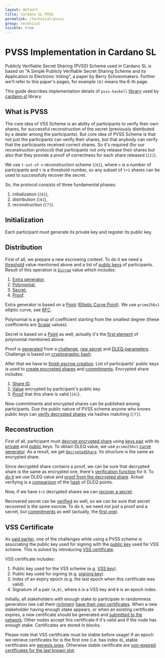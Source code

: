 ```yaml
---
layout: default
title: Cardano SL PVSS
permalink: /technical/pvss/
group: technical
visible: true
---
```

<!-- Reviewed at 18852484704ff4a7ce3fcac2791499c340eb8e02 -->

# PVSS Implementation in Cardano SL

Publicly Verifiable Secret Sharing (PVSS) Scheme used in Cardano SL is based on
"A Simple Publicly Verifiable Secret Sharing Scheme and its Application to
Electronic Voting", a paper by Berry Schoenmakers. Further we'll refer to this
paper's pages, for example `[6]` means the 6-th page.

This guide describes implementation details of `pvss-haskell`
[library](https://github.com/input-output-hk/pvss-haskell) used by
[cardano-sl](https://github.com/input-output-hk/cardano-sl/blob/d01d392d49db8a25e17749173ec9bce057911191/core/Pos/Crypto/SecretSharing.hs#L1)
library.

## What is PVSS

The core idea of VSS Scheme is an ability of participants to verify their own
shares, for successful reconstruction of the secret (previously distributed by a
dealer among the participants). But core idea of PVSS Scheme is that not just
the participants can verify their shares, but that anybody can verify that the
participants received correct shares. So it's required (for our reconstruction
protocol) that participants not only release their shares but also that they
provide a proof of correctness for each share released (`[2]`).

We use `t-out-of-n` reconstruction scheme (`[6]`), where `n` is a number of
participants and `t` is a threshold number, so any subset of `t+1` shares can be
used to successfully recover the secret.

So, the protocol consists of three fundamental phases:

1.  initialization (`[6]`),
2.  distribution (`[6]`),
3.  reconstruction (`[7]`).

## Initialization

Each participant must generate its private key and register its public key.

## Distribution

First of all, we prepare a new escrowing context. To do it we need a
[threshold](https://github.com/input-output-hk/pvss-haskell/blob/8058879e371ea340d61dda3eb1a541f679c89083/src/Crypto/PVSS.hs#L73)
value mentioned above and a list of [public
keys](https://github.com/input-output-hk/pvss-haskell/blob/8058879e371ea340d61dda3eb1a541f679c89083/src/Crypto/PVSS.hs#L168)
of participants. Result of this operation is
[`Escrow`](https://github.com/input-output-hk/pvss-haskell/blob/8058879e371ea340d61dda3eb1a541f679c89083/src/Crypto/PVSS.hs#L117)
value which includes:

1.  [Extra generator](https://github.com/input-output-hk/pvss-haskell/blob/8058879e371ea340d61dda3eb1a541f679c89083/src/Crypto/PVSS.hs#L82),
2.  [Polynomial](https://github.com/input-output-hk/pvss-haskell/blob/4fd2e85cd5611f069ae8c82f1330fcde56157687/src/Crypto/PVSS/Polynomial.hs#L17),
3.  [Secret](https://github.com/input-output-hk/pvss-haskell/blob/8058879e371ea340d61dda3eb1a541f679c89083/src/Crypto/PVSS.hs#L86),
4.  [Proof](https://github.com/input-output-hk/pvss-haskell/blob/8058879e371ea340d61dda3eb1a541f679c89083/src/Crypto/PVSS/DLEQ.hs#L39).

Extra generator is based on a
[Point](https://github.com/input-output-hk/pvss-haskell/blob/8058879e371ea340d61dda3eb1a541f679c89083/src/Crypto/PVSS/ECC.hs#L92)
([Elliptic Curve
Point](http://hackage.haskell.org/package/cryptonite-openssl-0.6/docs/Crypto-OpenSSL-ECC.html#t:EcPoint)).
We use `prime256v1` elliptic curve, see
[RFC](https://www.ietf.org/rfc/rfc5480.txt).

Polynomial is a group of coefficient starting from the smallest degree (these
coefficients are
[Scalar](http://hackage.haskell.org/package/cryptonite-0.23/docs/Crypto-PubKey-ECC-P256.html#t:Scalar)
values).

Secret is based on a
[Point](https://github.com/input-output-hk/pvss-haskell/blob/8058879e371ea340d61dda3eb1a541f679c89083/src/Crypto/PVSS/ECC.hs#L92)
as well, actually it's the [first
element](https://github.com/input-output-hk/pvss-haskell/blob/8058879e371ea340d61dda3eb1a541f679c89083/src/Crypto/PVSS.hs#L137)
of polynomial mentioned above.

Proof is
[generated](https://github.com/input-output-hk/pvss-haskell/blob/8058879e371ea340d61dda3eb1a541f679c89083/src/Crypto/PVSS/DLEQ.hs#L62)
from a
[challenge](https://github.com/input-output-hk/pvss-haskell/blob/8058879e371ea340d61dda3eb1a541f679c89083/src/Crypto/PVSS.hs#L139),
[raw
secret](https://github.com/input-output-hk/pvss-haskell/blob/8058879e371ea340d61dda3eb1a541f679c89083/src/Crypto/PVSS.hs#L137)
and
[DLEQ-parameters](https://github.com/input-output-hk/pvss-haskell/blob/8058879e371ea340d61dda3eb1a541f679c89083/src/Crypto/PVSS.hs#L140).
Challenge is based on [cryptographic
hash](https://github.com/input-output-hk/pvss-haskell/blob/8058879e371ea340d61dda3eb1a541f679c89083/src/Crypto/PVSS/ECC.hs#L125).

After that we have to [finish escrow
creation](https://github.com/input-output-hk/pvss-haskell/blob/8058879e371ea340d61dda3eb1a541f679c89083/src/Crypto/PVSS.hs#L162).
List of participants' public keys is used to [create encrypted
shares](https://github.com/input-output-hk/pvss-haskell/blob/8058879e371ea340d61dda3eb1a541f679c89083/src/Crypto/PVSS.hs#L195)
and
[commitments](https://github.com/input-output-hk/pvss-haskell/blob/8058879e371ea340d61dda3eb1a541f679c89083/src/Crypto/PVSS.hs#L181).
Encrypted share inсludes:

1.  [Share
    ID](https://github.com/input-output-hk/pvss-haskell/blob/8058879e371ea340d61dda3eb1a541f679c89083/src/Crypto/PVSS.hs#L79).
2.  [Value](https://github.com/input-output-hk/pvss-haskell/blob/8058879e371ea340d61dda3eb1a541f679c89083/src/Crypto/PVSS.hs#L96)
    encrypted by participant's public key.
3.  [Proof](https://github.com/input-output-hk/pvss-haskell/blob/8058879e371ea340d61dda3eb1a541f679c89083/src/Crypto/PVSS.hs#L97)
    that this share is valid (`[6]`).

Now commitments and encrypted shares can be published among participants. Due
the public nature of PVSS scheme anyone who knows public keys can [verify
decrypted
shares](https://github.com/input-output-hk/pvss-haskell/blob/8058879e371ea340d61dda3eb1a541f679c89083/src/Crypto/PVSS.hs#L238)
via hashes matching (`[7]`).

## Reconstruction

First of all, participant must [decrypt encrypted
share](https://github.com/input-output-hk/pvss-haskell/blob/8058879e371ea340d61dda3eb1a541f679c89083/src/Crypto/PVSS.hs#L223)
using [keys
pair](https://github.com/input-output-hk/pvss-haskell/blob/4fd2e85cd5611f069ae8c82f1330fcde56157687/src/Crypto/PVSS/ECC.hs#L58)
with its
[private](https://github.com/input-output-hk/pvss-haskell/blob/8058879e371ea340d61dda3eb1a541f679c89083/src/Crypto/PVSS/ECC.hs#L80)
and
[public](https://github.com/input-output-hk/pvss-haskell/blob/8058879e371ea340d61dda3eb1a541f679c89083/src/Crypto/PVSS/ECC.hs#L84)
keys. To obtain DLEQ value, we use `prime256v1` [curve
generator](https://github.com/input-output-hk/pvss-haskell/blob/8058879e371ea340d61dda3eb1a541f679c89083/src/Crypto/PVSS/ECC.hs#L156).
As a result, we get
[`DecryptedShare`](https://github.com/input-output-hk/pvss-haskell/blob/8058879e371ea340d61dda3eb1a541f679c89083/src/Crypto/PVSS.hs#L106).
Its structure is the same as encrypted share.

Since decrypted share contains a proof, we can be sure that decrypted share is
the same as encrypted one, there's [verification
function](https://github.com/input-output-hk/pvss-haskell/blob/8058879e371ea340d61dda3eb1a541f679c89083/src/Crypto/PVSS.hs#L253)
for it. To [do
it](https://github.com/input-output-hk/pvss-haskell/blob/8058879e371ea340d61dda3eb1a541f679c89083/src/Crypto/PVSS/DLEQ.hs#L74)
we use DLEQ value and [proof from the decrypted
share](https://github.com/input-output-hk/pvss-haskell/blob/8058879e371ea340d61dda3eb1a541f679c89083/src/Crypto/PVSS.hs#L256).
Actual verifying is a
[comparison](https://github.com/input-output-hk/pvss-haskell/blob/8058879e371ea340d61dda3eb1a541f679c89083/src/Crypto/PVSS/DLEQ.hs#L77)
of the
[hash](https://github.com/input-output-hk/pvss-haskell/blob/8058879e371ea340d61dda3eb1a541f679c89083/src/Crypto/PVSS/ECC.hs#L146)
of DLEQ points.

Now, if we have `t+1` decrypted shares we can [recover a
secret](https://github.com/input-output-hk/pvss-haskell/blob/8058879e371ea340d61dda3eb1a541f679c89083/src/Crypto/PVSS.hs#L278).

Recovered secret can be
[verified](https://github.com/input-output-hk/pvss-haskell/blob/8058879e371ea340d61dda3eb1a541f679c89083/src/Crypto/PVSS.hs#L260)
as well, so we can be sure that secret recovered is the same escrow. To do it,
we need not just a proof and a secret, but
[commitments](https://github.com/input-output-hk/pvss-haskell/blob/8058879e371ea340d61dda3eb1a541f679c89083/src/Crypto/PVSS.hs#L261)
as well (actually, the [first
one](https://github.com/input-output-hk/pvss-haskell/blob/8058879e371ea340d61dda3eb1a541f679c89083/src/Crypto/PVSS.hs#L271)).

## VSS Certificate

As [said
earlier](/cardano/differences/#coin-tossing-and-verifiable-secret-sharing), one
of the challenges while using a PVSS scheme is associating the public key used
for signing with the [public
key](https://github.com/input-output-hk/cardano-sl/blob/4cc77ba2e453aa392e04b0bdbd4dcfe9e7fc9289/core/Pos/Crypto/SecretSharing.hs#L59)
used for VSS scheme. This is solved by introducing [VSS
certificate](https://github.com/input-output-hk/cardano-sl/blob/4bd49d6b852e778c52c60a384a47681acec02d22/src/Pos/Ssc/GodTossing/Core/Types.hs#L153).

VSS certificate includes:

1.  Public key used for the VSS scheme (e.g. [VSS
    key](https://github.com/input-output-hk/cardano-sl/blob/f9e1fea795f491c06b1e6a00a3629ba5b2cfe933/core/Pos/Crypto/SecretSharing.hs#L59)).
2.  Public key used for signing (e.g. [signing
    key](https://github.com/input-output-hk/cardano-sl/blob/4bd49d6b852e778c52c60a384a47681acec02d22/src/Pos/Ssc/GodTossing/Core/Types.hs#L153)).
3.  Index of an expiry epoch (e.g. the last epoch when this certificate was
    valid).
4.  Signature of a pair `(A,B)`, where `A` is a VSS key and `B` is an epoch
    index.

Initially, all stakeholders with enough stake to participate in randomness
generation (we call them [richmen](/glossary/#richman)) [have their own
certificates](https://github.com/input-output-hk/cardano-sl/blob/4bd49d6b852e778c52c60a384a47681acec02d22/src/Pos/Ssc/GodTossing/Workers.hs#L122).
When a new stakeholder having enough stake appears, or when an existing
certificate expires, a new certificate should be generated and [submitted to the
network](https://github.com/input-output-hk/cardano-sl/blob/4bd49d6b852e778c52c60a384a47681acec02d22/src/Pos/Ssc/GodTossing/Workers.hs#L125).
Other nodes accept this certificate if it's valid and if the node has enough
stake. Certificates are stored in blocks.

Please note that VSS certificate must be stable before usage! If an epoch we
retrieve certificates for is the first one (i.e. has index `0`), stable
certificates are [genesis
ones](https://github.com/input-output-hk/cardano-sl/blob/4bd49d6b852e778c52c60a384a47681acec02d22/src/Pos/Ssc/GodTossing/Functions.hs#L144).
Otherwise stable certificate are [non-expired certificates for the last known
slot](https://github.com/input-output-hk/cardano-sl/blob/7116991050a2d078ef5837267318748284ecd84b/src/Pos/Ssc/GodTossing/Functions.hs#L146).
